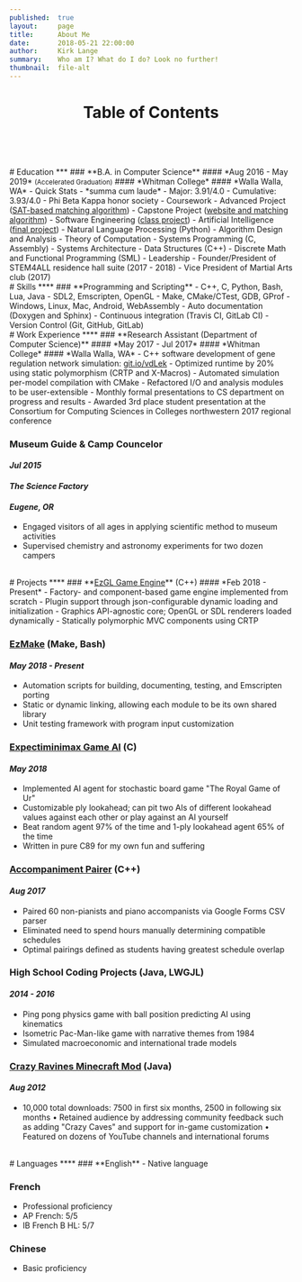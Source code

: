 ```yaml
---
published:  true
layout:     page
title:      About Me
date:       2018-05-21 22:00:00
author:     Kirk Lange
summary:    Who am I? What do I do? Look no further!
thumbnail:  file-alt
---
```


<h1 id="toc">
<center>
<div style="padding-bottom:10px">Table of Contents</div>
<a href="#-education-" style="color:white;"><i class="fa fa-graduation-cap"></i></a> &nbsp;
<a href="#-skills-" style="color:white;"><i class="fa fa-wrench"></i></a> &nbsp;
<a href="#-work-experience-" style="color:white;"><i class="fa fa-briefcase"></i></a> &nbsp;
<a href="#-projects-" style="color:white;"><i class="fa fa-file-code"></i></a> &nbsp;
<a href="#-languages-" style="color:white;"><i class="fa fa-language"></i></a>
</center>
</h1>


<br>
# <i class="fa fa-graduation-cap"></i> Education <span style="float:right;"><a href="#" style="color:white;"><i class="fas fa-arrow-circle-up"></i></a></span>
***
### **B.A. in Computer Science**
#### *Aug 2016 - May 2019* <small>(Accelerated Graduation)</small>
#### *Whitman College*
#### *Walla Walla, WA*
- Quick Stats
  - *summa cum laude*
  - Major: 3.91/4.0
  - Cumulative: 3.93/4.0
  - Phi Beta Kappa honor society
- Coursework
  - Advanced Project (<a target="_blank" href="https://github.com/WhitmanCSCapstone/great-explorations/tree/sat-project">SAT-based matching algorithm</a>)
  - Capstone Project (<a target="_blank" href="https://github.com/WhitmanCSCapstone/great-explorations/tree/master">website and matching algorithm</a>)
  - Software Engineering (<a target="_blank" href="https://github.com/whitman-books-online/whitman-books-online">class project</a>)
  - Artificial Intelligence (<a target="_blank" href="http://rgu.kirklange.com">final project</a>)
  - Natural Language Processing (Python)
  - Algorithm Design and Analysis
  - Theory of Computation
  - Systems Programming (C, Assembly)
  - Systems Architecture
  - Data Structures (C++)
  - Discrete Math and Functional Programming (SML)
- Leadership
  - Founder/President of STEM4ALL residence hall suite (2017 - 2018)
  - Vice President of Martial Arts club (2017)

<br>
# <i class="fa fa-wrench"></i> Skills <span style="float:right;"><a href="#" style="color:white;"><i class="fas fa-arrow-circle-up"></i></a></span>
****
### **Programming and Scripting**
- C++, C, Python, Bash, Lua, Java
- SDL2, Emscripten, OpenGL
- Make, CMake/CTest, GDB, GProf
- Windows, Linux, Mac, Android, WebAssembly
- Auto documentation (Doxygen and Sphinx)
- Continuous integration (Travis CI, GitLab CI)
- Version Control (Git, GitHub, GitLab)

<br>
# <i class="fa fa-briefcase"></i> Work Experience <span style="float:right;"><a href="#" style="color:white;"><i class="fas fa-arrow-circle-up"></i></a></span>
****
### **Research Assistant (Department of Computer Science)**
#### *May 2017 - Jul 2017*
#### *Whitman College*
#### *Walla Walla, WA*
- C++ software development of gene regulation network simulation: <a target="_blank" href="https://github.com/johnastratton/DelayDifferentialEqnSimulator">git.io/vdLek</a>
- Optimized runtime by 20% using static polymorphism (CRTP and X-Macros)
- Automated simulation per-model compilation with CMake
- Refactored I/O and analysis modules to be user-extensible
- Monthly formal presentations to CS department on progress and results
- Awarded 3rd place student presentation at the Consortium for Computing Sciences in Colleges northwestern 2017 regional conference

### **Museum Guide & Camp Councelor**
#### *Jul 2015*
#### *The Science Factory*
#### *Eugene, OR*
- Engaged visitors of all ages in applying scientific method to museum activities
- Supervised chemistry and astronomy experiments for two dozen campers

<br>
# <i class="fa fa-file-code"></i> Projects <span style="float:right;"><a href="#" style="color:white;"><i class="fas fa-arrow-circle-up"></i></a></span>
****
### **<a target="_blank" href="http://ezgl.ezaf.io">EzGL Game Engine</a>** (C++)
#### *Feb 2018 - Present*
- Factory- and component-based game engine implemented from scratch
- Plugin support through json-configurable dynamic loading and initialization
- Graphics API-agnostic core; OpenGL or SDL renderers loaded dynamically
- Statically polymorphic MVC components using CRTP

### **<a target="_blank" href="http://ezmake.ezaf.io">EzMake</a>** (Make, Bash)
#### *May 2018 - Present*
- Automation scripts for building, documenting, testing, and Emscripten porting
- Static or dynamic linking, allowing each module to be its own shared library
- Unit testing framework with program input customization

### **<a target="_blank" href="http://rgu.kirklange.com">Expectiminimax Game AI</a>** (C)
#### *May 2018*
- Implemented AI agent for stochastic board game "The Royal Game of Ur"
- Customizable ply lookahead; can pit two AIs of different lookahead values against each other or play against an AI yourself
- Beat random agent 97% of the time and 1-ply lookahead agent 65% of the time
- Written in pure C89 for my own fun and suffering

### **<a target="_blank" href="https://github.com/kirklange/accompaniment-pairer">Accompaniment Pairer</a>** (C++)
#### *Aug 2017*
- Paired 60 non-pianists and piano accompanists via Google Forms CSV parser
- Eliminated need to spend hours manually determining compatible schedules
- Optimal pairings defined as students having greatest schedule overlap

### **High School Coding Projects** (Java, LWGJL)
#### *2014 - 2016*
- Ping pong physics game with ball position predicting AI using kinematics
- Isometric Pac-Man-like game with narrative themes from 1984
- Simulated macroeconomic and international trade models

### **<a target="_blank" href="https://www.minecraftforum.net/forums/mapping-and-modding-java-edition/minecraft-mods/1284860-1-5-2-crazy-ravines-and-caves-mod">Crazy Ravines Minecraft Mod</a>** (Java)
#### *Aug 2012*
- 10,000 total downloads: 7500 in first six months, 2500 in following six months
• Retained audience by addressing community feedback such as adding "Crazy
Caves" and support for in-game customization
• Featured on dozens of YouTube channels and international forums

<br>
# <i class="fa fa-language"></i> Languages <span style="float:right;"><a href="#" style="color:white;"><i class="fas fa-arrow-circle-up"></i></a></span>
****
### **English**
- Native language

### **French**
- Professional proficiency
- AP French: 5/5
- IB French B HL: 5/7

### **Chinese**
- Basic proficiency
